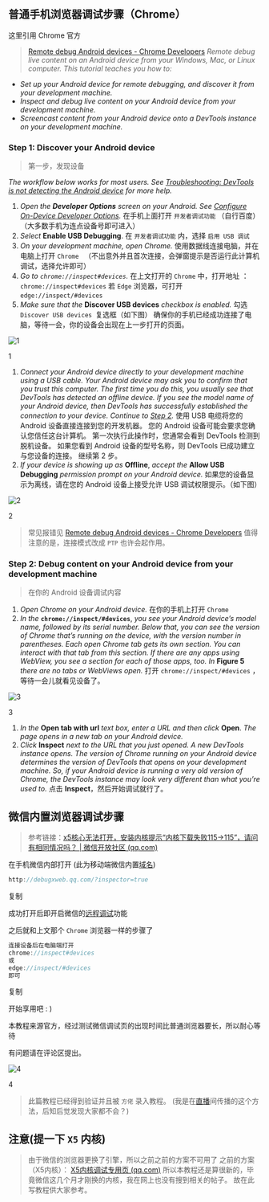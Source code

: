 ## 普通手机浏览器调试步骤（Chrome）

这里引用 Chrome 官方

>  [Remote debug Android devices - Chrome Developers](https://cloud.tencent.com/developer/tools/blog-entry?target=https%3A%2F%2Fdeveloper.chrome.com%2Fdocs%2Fdevtools%2Fremote-debugging%2F) *Remote debug live content on an Android device from your Windows, Mac, or Linux computer. This tutorial teaches you how to:* 

- *Set up your Android device for remote debugging, and discover it from your development machine.*
- *Inspect and debug live content on your Android device from your development machine.*
- *Screencast content from your Android device onto a DevTools instance on your development machine.*

### Step 1: Discover your Android device

>  第一步，发现设备 

*The workflow below works for most users. See* [*Troubleshooting: DevTools is not detecting the Android device*](https://cloud.tencent.com/developer/tools/blog-entry?target=https%3A%2F%2Fdeveloper.chrome.com%2Fdocs%2Fdevtools%2Fremote-debugging%2F%23troubleshooting) *for more help.*

1. *Open the **Developer Options** screen on your Android. See* [*Configure On-Device Developer Options*](https://cloud.tencent.com/developer/tools/blog-entry?target=https%3A%2F%2Fdeveloper.android.com%2Fstudio%2Fdebug%2Fdev-options.html)*.* 在手机上面打开 `开发者调试功能` （自行百度）（大多数手机为连点设备号即可进入） 
2. *Select* **Enable USB Debugging**. 在 `开发者调试功能` 内，选择 `启用 USB 调试` 
3. *On your development machine, open Chrome.* 使用数据线连接电脑，并在电脑上打开 `Chrome ` （不出意外并且首次连接，会弹窗提示是否运行此计算机调试，选择允许即可） 
4. *Go to `chrome://inspect#devices`.* 在上文打开的 `Chrome` 中，打开地址 ：`chrome://inspect#devices` 若 `Edge` 浏览器，可打开 `edge://inspect/#devices`  
5. *Make sure that the* **Discover USB devices** *checkbox is enabled.* 勾选 `Discover USB devices `复选框（如下图） 确保你的手机已经成功连接了电脑，等待一会，你的设备会出现在上一步打开的页面。 

![1](https://oss-beijing-m8b.openstorage.cn/luwangpublic2/df571e6de9621d800ebb1eb4178f5a47.png)

1

1. *Connect your Android device directly to your development machine using a USB cable. Your Android device may ask you to confirm that you trust this computer. The first time you do this, you usually see that DevTools has detected an offline device. If you see the model name of your Android device, then DevTools has successfully established the connection to your device. Continue to* [*Step 2*](https://cloud.tencent.com/developer/tools/blog-entry?target=https%3A%2F%2Fdeveloper.chrome.com%2Fdocs%2Fdevtools%2Fremote-debugging%2F%23debug)*.* 使用 USB 电缆将您的 Android 设备直接连接到您的开发机器。  您的 Android 设备可能会要求您确认您信任这台计算机。  第一次执行此操作时，您通常会看到 DevTools 检测到脱机设备。  如果您看到 Android 设备的型号名称，则 DevTools 已成功建立与您设备的连接。 继续第 2 步。 
2. *If your device is showing up as* **Offline**, *accept the* **Allow USB Debugging** *permission prompt on your Android device.* 如果您的设备显示为离线，请在您的 Android 设备上接受允许 USB 调试权限提示。（如下图） 

![2](https://oss-beijing-m8b.openstorage.cn/luwangpublic2/f172636fecdd5ac4eb2423ac472f08d6.png)

2

>  常见报错见 [Remote debug Android devices - Chrome Developers](https://cloud.tencent.com/developer/tools/blog-entry?target=https%3A%2F%2Fdeveloper.chrome.com%2Fdocs%2Fdevtools%2Fremote-debugging%2F%23troubleshooting) 值得注意的是，连接模式改成 `PTP` 也许会起作用。 

### Step 2: Debug content on your Android device from your development machine

>  在你的 Android 设备调试内容 

1. *Open Chrome on your Android device.* 在你的手机上打开 `Chrome` 
2. *In the* **`chrome://inspect/#devices`**, *you see your Android device’s model name, followed by its serial number. Below that, you can see the version of Chrome that’s running on the device, with the version number in parentheses. Each open Chrome tab gets its own section. You can interact with that tab from this section. If there are any apps using WebView, you see a section for each of those apps, too. In* **Figure 5** *there are no tabs or WebViews open.* 打开 `chrome://inspect/#devices` ，等待一会儿就看见设备了。 

![3](https://oss-beijing-m8b.openstorage.cn/luwangpublic2/262d62bfc02bc2c26b5d85568b3ce4bd.png)

3

1. *In the* **Open tab with url** *text box, enter a URL and then click* **Open**. *The page opens in a new tab on your Android device.* 
2. *Click* **Inspect** *next to the URL that you just opened. A new DevTools instance opens. The version of Chrome running on your Android device determines the version of DevTools that opens on your development machine. So, if your Android device is running a very old version of Chrome, the DevTools instance may look very different than what you’re used to.* 点击 **Inspect**，然后开始调试就行了。 

## 微信内置浏览器调试步骤

>  参考链接：[x5核心无法打开，安装内核提示“内核下载失败115→115”，请问有相同情况吗？ | 微信开放社区 (qq.com)](https://cloud.tencent.com/developer/tools/blog-entry?target=https%3A%2F%2Fdevelopers.weixin.qq.com%2Fcommunity%2Fdevelop%2Fdoc%2F00064efd0a472086dc5d3e44e5ac00%3Fjumpto%3Dcomment%26commentid%3D0000e4b5c28a30b8d05d6ca2451c) 

在手机微信内部打开 (此为移动端微信内置[域名](https://cloud.tencent.com/act/pro/domain-sales?from_column=20065&from=20065))

```js
http://debugxweb.qq.com/?inspector=true
```

复制



成功打开后即开启微信的[远程调试](https://cloud.tencent.com/product/rd?from_column=20065&from=20065)功能

之后就和上文那个 `Chrome` 浏览器一样的步骤了

```js
连接设备后在电脑端打开
chrome://inspect#devices
或
edge://inspect/#devices
即可
```

复制



开始享用吧 : )

本教程来源官方，经过测试微信调试页的出现时间比普通浏览器要长，所以耐心等待

有问题请在评论区提出。

![4](https://oss-beijing-m8b.openstorage.cn/luwangpublic2/562cdaea9e3dae4e3d838819685bac51.png)

4

>  此篇教程已经得到验证并且被 `方佬` 录入教程。 (我是在[直播](https://cloud.tencent.com/product/css?from_column=20065&from=20065)间传播的这个方法，后知后觉发现大家都不会？) 

## 注意(提一下 `X5` 内核)

>  由于微信的浏览器更换了引擎，所以之前之前的方案不可用了 之前的方案（X5内核）： [X5内核调试专用页 (qq.com)](https://cloud.tencent.com/developer/tools/blog-entry?target=https%3A%2F%2Fdebugtbs.qq.com%2F) 所以本教程还是算很新的，毕竟微信这几个月才刚换的内核，我在网上也没有搜到相关的帖子。 故在此写教程供大家参考。